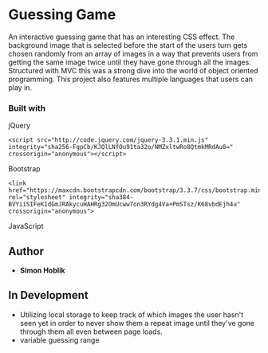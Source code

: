 # Guessing Game

An interactive guessing game that has an interesting CSS effect. The background image that is selected before the start of the users turn gets chosen randomly from an array of images in a way that prevents users from getting the same image twice until they have gone through all the images. Structured with MVC this was a strong dive into the world of object oriented programming. This project also features multiple languages that users can play in.
### Built with

jQuery
```
<script src="http://code.jquery.com/jquery-3.3.1.min.js" integrity="sha256-FgpCb/KJQlLNfOu91ta32o/NMZxltwRo8QtmkMRdAu8=" crossorigin="anonymous"></script>
```
Bootstrap
```
<link href="https://maxcdn.bootstrapcdn.com/bootstrap/3.3.7/css/bootstrap.min.css" rel="stylesheet" integrity="sha384-BVYiiSIFeK1dGmJRAkycuHAHRg32OmUcww7on3RYdg4Va+PmSTsz/K68vbdEjh4u" crossorigin="anonymous">
```
JavaScript

## Author

* **Simon Hoblik** 

## In Development
* Utilizing local storage to keep track of which images the user hasn't seen yet in order to never show them a repeat image until they've gone through them all even between page loads.
* variable guessing range 

